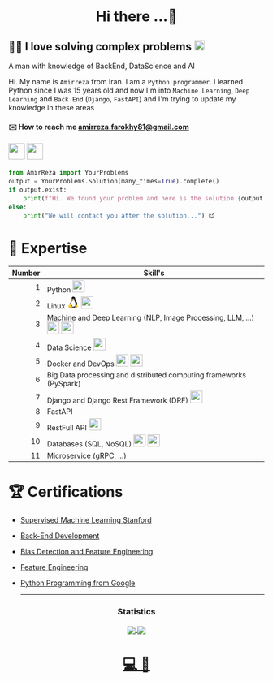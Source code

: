 <h1 align="center"> Hi there ...🤙 </h1>

## 👨‍💻 I love solving complex problems <img height="20" width="20" src="https://cdn.jsdelivr.net/gh/walkxcode/dashboard-icons/png/pikvm-light.png"/>
<p align="left">A man with knowledge of BackEnd, DataScience and AI</p>


Hi. My name is `Amirreza` from Iran. I am a `Python programmer`. I learned Python since I was 15 years old and now I'm into `Machine Learning`, `Deep Learning` and `Back End` (`Django`, `FastAPI`) and I'm trying to update my knowledge in these areas

#### ✉️ How to reach me amirreza.farokhy81@gmail.com
[<img height="32" width="32" src="https://cdn.jsdelivr.net/gh/walkxcode/dashboard-icons/png/linkedin.png" />](https://www.linkedin.com/in/amirreza-farokhy-a30491236/)                    [<img height="32" width="32" src="https://camo.githubusercontent.com/251fdadcd76010fb798ad0e57f1953a0e2f4c4b68a84b791c10ae1c1fc49e3bf/68747470733a2f2f6564656e742e6769746875622e696f2f537570657254696e7949636f6e732f696d616765732f7376672f737461636b6f766572666c6f772e737667"/>](https://stackoverflow.com/users/22301128/amirreza-farokhy)   

```python 
from AmirReza import YourProblems
output = YourProblems.Solution(many_times=True).complete()
if output.exist:
    print(f"Hi. We found your problem and here is the solution {output.solutions}.") 😏
else:
    print("We will contact you after the solution...") 😉
```

# 🔭 Expertise
| Number | Skill's |
|------:|---------------|
|      1|    Python         <img height="24" width="24" src="https://cdn.jsdelivr.net/gh/walkxcode/dashboard-icons/png/python.png"/>  | 
|      2|    Linux              <img height="24" width="24" src="https://raw.githubusercontent.com/devicons/devicon/master/icons/linux/linux-original.svg"/> <img height="24" width="24" src="https://cdn.jsdelivr.net/gh/walkxcode/dashboard-icons/png/ubuntu.png" /> | 
|      3|   Machine and Deep Learning (NLP, Image Processing, LLM, ...)                 <img height="24" width="24" src="https://camo.githubusercontent.com/2d609418566a429782a470abad1fb6aa1c4f1311a139c0c98fddf16b05bfacc2/68747470733a2f2f7777772e766563746f726c6f676f2e7a6f6e652f6c6f676f732f6f70656e63762f6f70656e63762d69636f6e2e737667" />  <img height="24" width="24" src="https://camo.githubusercontent.com/ff289b3202a175e29eeb8e0c9b2afef137773988608573990e299dffa3b1365f/68747470733a2f2f6564656e742e6769746875622e696f2f537570657254696e7949636f6e732f696d616765732f7376672f636f6c61626f7261746f72792e737667"/>  |
|      4| Data Science                   <img  height="24" width="24" src="https://cdn.jsdelivr.net/gh/walkxcode/dashboard-icons/png/jupyter.png"/> |
|      5|     Docker and DevOps   <img height="24" width="24" src="https://camo.githubusercontent.com/fcafa5ebc1f5f789ae7d012a3ecd8fe7bda49516591caf7c37698f764165d880/68747470733a2f2f7777772e766563746f726c6f676f2e7a6f6e652f6c6f676f732f6769742d73636d2f6769742d73636d2d69636f6e2e737667" />    <img height="24" width="24" src="https://cdn.jsdelivr.net/gh/walkxcode/dashboard-icons/png/docker-moby.png" />     |
|      6|      Big Data processing and distributed computing frameworks (PySpark)     |
|      7|        Django and Django Rest Framework (DRF)                <img  height="24" width="24" src="https://user-images.githubusercontent.com/29748439/177030588-a1916efd-384b-439a-9b30-24dd24dd48b6.png" />     |
|      8|      FastAPI         |
|      9|        RestFull API                    <img height="24" width="24" src="https://camo.githubusercontent.com/a13ca5b988ada41839ebe4f88455e63419a1b56fcb5eda207794cd1649a61d2c/68747470733a2f2f7777772e766563746f726c6f676f2e7a6f6e652f6c6f676f732f676574706f73746d616e2f676574706f73746d616e2d69636f6e2e737667" />   |
|      10|        Databases (SQL, NoSQL)                  <img height="24" width="24" src="https://camo.githubusercontent.com/f878cb7f5415d3e19a0ddb5a5f9cb4d4f5a045addc9dd8f516488093b5a403d9/68747470733a2f2f6564656e742e6769746875622e696f2f537570657254696e7949636f6e732f696d616765732f7376672f6d6f6e676f64622e737667" />                    <img height="24" width="24" src="https://user-images.githubusercontent.com/24623425/36042969-f87531d4-0d8a-11e8-9dee-e87ab8c6a9e3.png" />      |
|      11|        Microservice (gRPC, ...)       |


# 🏆 Certifications
* [Supervised Machine Learning Stanford](https://www.coursera.org/account/accomplishments/verify/NK9UKJFNMQJH)

* [Back-End Development](https://www.coursera.org/account/accomplishments/certificate/NCJJZXURBKNN)

* [Bias Detection and Feature Engineering](https://www.coursera.org/account/accomplishments/verify/4ZXEQKYY3LFT)

* [Feature Engineering](https://www.coursera.org/account/accomplishments/verify/AXX4LJG6KR24)

* [Python Programming from Google](https://www.coursera.org/account/accomplishments/verify/JBVH9SNUGV72)


  ____




<h3 align="center">Statistics</h3>
<div align="center">
<a href="https://github.com/amirrezafarokhy">
<div><img align="center" src="http://github-profile-summary-cards.vercel.app/api/cards/profile-details?username=amirrezafarokhy&theme=github_dark" height="180em" />
<img align="center" src="http://github-profile-summary-cards.vercel.app/api/cards/repos-per-language?username=amirrezafarokhy&theme=github_dark" height="180em" /></div>
</div>
</div>

<h1 align="center"> 💻  🥷 </h1>

